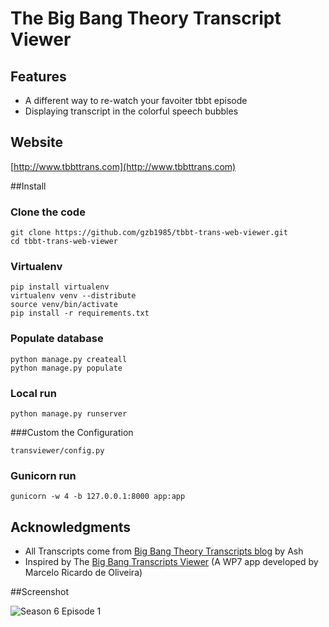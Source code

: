 # The Big Bang Theory Transcript Viewer

## Features

* A different way to re-watch your favoiter tbbt episode
* Displaying transcript in the colorful speech bubbles

## Website

[http://www.tbbttrans.com](http://www.tbbttrans.com)

##Install

### Clone the code

    git clone https://github.com/gzb1985/tbbt-trans-web-viewer.git
    cd tbbt-trans-web-viewer

### Virtualenv

    pip install virtualenv
    virtualenv venv --distribute
    source venv/bin/activate
    pip install -r requirements.txt

### Populate database

    python manage.py createall
    python manage.py populate

### Local run

    python manage.py runserver

###Custom the Configuration

    transviewer/config.py

### Gunicorn run

    gunicorn -w 4 -b 127.0.0.1:8000 app:app

## Acknowledgments

* All Transcripts come from [Big Bang Theory Transcripts blog](http://bigbangtrans.wordpress.com) by Ash
* Inspired by The [Big Bang Transcripts Viewer](http://www.codeproject.com/Articles/306758/The-Big-Bang-Transcripts-Viewer) (A WP7 app developed by Marcelo Ricardo de Oliveira)

##Screenshot

![Season 6 Episode 1](http://tbbtsubs-img.stor.sinaapp.com/demo_screenshot.png)






